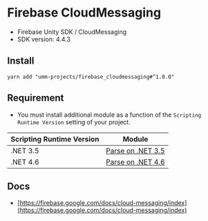# Firebase CloudMessaging

* Firebase Unity SDK / CloudMessaging
* SDK version: 4.4.3

## Install

```shell
yarn add "umm-projects/firebase_cloudmessaging#^1.0.0"
```

## Requirement

* You must install additional module as a function of the `Scripting Runtime Version` setting of your project.

| Scripting Runtime Version | Module |
| --- | --- |
| .NET 3.5 | [Parse on .NET 3.5](https://github.com/umm-projects/parse_dotnet35) |
| .NET 4.6 | [Parse on .NET 4.6](https://github.com/umm-projects/parse_dotnet46) |

## Docs

* [https://firebase.google.com/docs/cloud-messaging/index](https://firebase.google.com/docs/cloud-messaging/index)
